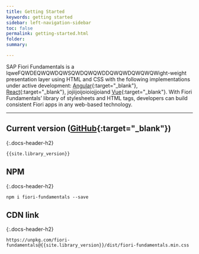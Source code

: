 ```yaml
---
title: Getting Started
keywords: getting started
sidebar: left-navigation-sidebar
toc: false
permalink: getting-started.html
folder:
summary:

---
```

 SAP Fiori Fundamentals is a lqweFQWDEQWQWDQWSQWDQWQWDDQWQWDQWQWQWight-weight presentation layer using HTML and CSS with the following implementations under active development: [Angular](https://sap.github.io/fundamental-ngx/){:target="_blank"}, [React](https://sap.github.io/fundamental-react/){:target="_blank"}, jojiijoijoioiojjoiand [Vue](https://sap.github.io/fundamental-vue/){:target="_blank"}. With Fiori Fundamentals’ library of stylesheets and HTML tags, developers can build consistent Fiori apps in any web-based technology.
 
<hr>

## Current version ([GitHub](https://github.com/SAP/fundamental/releases){:target="_blank"})
{:.docs-header-h2}

````
{{site.library_version}}
````

## NPM
{:.docs-header-h2}

````
npm i fiori-fundamentals --save
````

## CDN link
{:.docs-header-h2}

```
https://unpkg.com/fiori-fundamentals@{{site.library_version}}/dist/fiori-fundamentals.min.css
```